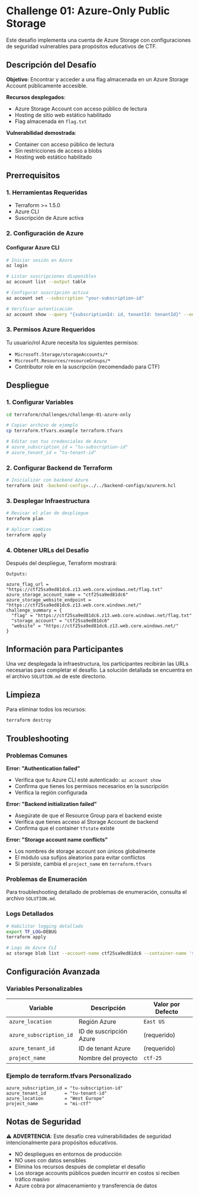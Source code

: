 # Challenge 01: Azure-Only Public Storage

Este desafío implementa una cuenta de Azure Storage con configuraciones de seguridad vulnerables para propósitos educativos de CTF.

## Descripción del Desafío

**Objetivo**: Encontrar y acceder a una flag almacenada en un Azure Storage Account públicamente accesible.

**Recursos desplegados**:
- Azure Storage Account con acceso público de lectura
- Hosting de sitio web estático habilitado
- Flag almacenada en `flag.txt`

**Vulnerabilidad demostrada**:
- Container con acceso público de lectura
- Sin restricciones de acceso a blobs
- Hosting web estático habilitado

## Prerrequisitos

### 1. Herramientas Requeridas
- Terraform >= 1.5.0
- Azure CLI
- Suscripción de Azure activa

### 2. Configuración de Azure

#### Configurar Azure CLI
```bash
# Iniciar sesión en Azure
az login

# Listar suscripciones disponibles
az account list --output table

# Configurar suscripción activa
az account set --subscription "your-subscription-id"

# Verificar autenticación
az account show --query "{subscriptionId: id, tenantId: tenantId}" --output table
```

### 3. Permisos Azure Requeridos
Tu usuario/rol Azure necesita los siguientes permisos:
- `Microsoft.Storage/storageAccounts/*`
- `Microsoft.Resources/resourceGroups/*`
- Contributor role en la suscripción (recomendado para CTF)

## Despliegue

### 1. Configurar Variables
```bash
cd terraform/challenges/challenge-01-azure-only

# Copiar archivo de ejemplo
cp terraform.tfvars.example terraform.tfvars

# Editar con tus credenciales de Azure
# azure_subscription_id = "tu-subscription-id"
# azure_tenant_id = "tu-tenant-id"
```

### 2. Configurar Backend de Terraform
```bash
# Inicializar con backend Azure
terraform init -backend-config=../../backend-configs/azurerm.hcl
```

### 3. Desplegar Infraestructura
```bash
# Revisar el plan de despliegue
terraform plan

# Aplicar cambios
terraform apply
```

### 4. Obtener URLs del Desafío
Después del despliegue, Terraform mostrará:
```
Outputs:

azure_flag_url = "https://ctf25sa9ed81dc6.z13.web.core.windows.net/flag.txt"
azure_storage_account_name = "ctf25sa9ed81dc6"
azure_storage_website_endpoint = "https://ctf25sa9ed81dc6.z13.web.core.windows.net/"
challenge_summary = {
  "flag" = "https://ctf25sa9ed81dc6.z13.web.core.windows.net/flag.txt"
  "storage_account" = "ctf25sa9ed81dc6"
  "website" = "https://ctf25sa9ed81dc6.z13.web.core.windows.net/"
}
```

## Información para Participantes

Una vez desplegada la infraestructura, los participantes recibirán las URLs necesarias para completar el desafío. La solución detallada se encuentra en el archivo `SOLUTION.md` de este directorio.

## Limpieza

Para eliminar todos los recursos:
```bash
terraform destroy
```

## Troubleshooting

### Problemas Comunes

**Error: "Authentication failed"**
- Verifica que tu Azure CLI esté autenticado: `az account show`
- Confirma que tienes los permisos necesarios en la suscripción
- Verifica la región configurada

**Error: "Backend initialization failed"**
- Asegúrate de que el Resource Group para el backend existe
- Verifica que tienes acceso al Storage Account de backend
- Confirma que el container `tfstate` existe

**Error: "Storage account name conflicts"**
- Los nombres de storage account son únicos globalmente
- El módulo usa sufijos aleatorios para evitar conflictos
- Si persiste, cambia el `project_name` en `terraform.tfvars`

### Problemas de Enumeración

Para troubleshooting detallado de problemas de enumeración, consulta el archivo `SOLUTION.md`.

### Logs Detallados
```bash
# Habilitar logging detallado
export TF_LOG=DEBUG
terraform apply

# Logs de Azure CLI
az storage blob list --account-name ctf25sa9ed81dc6 --container-name '$web' --debug
```

## Configuración Avanzada

### Variables Personalizables

| Variable | Descripción | Valor por Defecto |
|----------|-------------|-------------------|
| `azure_location` | Región Azure | `East US` |
| `azure_subscription_id` | ID de suscripción Azure | (requerido) |
| `azure_tenant_id` | ID de tenant Azure | (requerido) |
| `project_name` | Nombre del proyecto | `ctf-25` |

### Ejemplo de terraform.tfvars Personalizado
```hcl
azure_subscription_id = "tu-subscription-id"
azure_tenant_id       = "tu-tenant-id"
azure_location        = "West Europe"
project_name          = "mi-ctf"
```

## Notas de Seguridad

⚠️ **ADVERTENCIA**: Este desafío crea vulnerabilidades de seguridad intencionalmente para propósitos educativos. 

- NO despliegues en entornos de producción
- NO uses con datos sensibles
- Elimina los recursos después de completar el desafío
- Los storage accounts públicos pueden incurrir en costos si reciben tráfico masivo
- Azure cobra por almacenamiento y transferencia de datos
